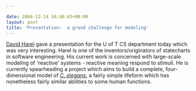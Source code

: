 ```yaml
---

date: 2004-12-14 16:46:43+00:00
layout: post
title: 'Presentation:  a grand challenge for modeling'
---
```


[David Harel](http://www.wisdom.weizmann.ac.il/~harel/) gave a presentation for the U of T CS department today which was very interesting.  Harel is one of the inventors/originators of statecharts in software engineering.  His current work is concerned with large-scale modeling of 'reactive' systems - reactive meaning respond to stimuli.  He is currently spearheading a project which aims to build a complete, four-dimensional model of _[C. elegans](http://en.wikipedia.org/wiki/Caenorhabditis_elegans)_, a fairly simple lifeform which has nonetheless fairly similar abilities to some human functions.
